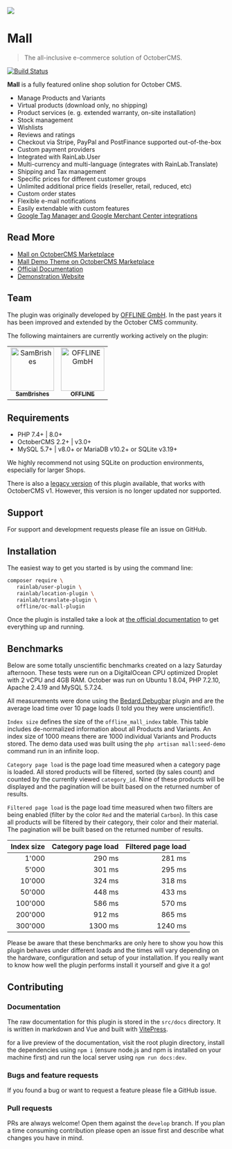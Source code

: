 <p align="center"> 
	<img style="max-width: 100%; margin: 2rem auto; display: block;" src="https://user-images.githubusercontent.com/8600029/52163618-c3bf3d80-26e4-11e9-870c-427401a27937.jpeg">
</p>


# Mall

> The all-inclusive e-commerce solution of OctoberCMS.

[![Build Status](https://travis-ci.com/OFFLINE-GmbH/oc-mall-plugin.svg?branch=develop)](https://travis-ci.com/github/OFFLINE-GmbH/oc-mall-plugin)

**Mall** is a fully featured online shop solution for October CMS.

- Manage Products and Variants
- Virtual products (download only, no shipping)
- Product services (e. g. extended warranty, on-site installation)
- Stock management
- Wishlists
- Reviews and ratings
- Checkout via Stripe, PayPal and PostFinance supported out-of-the-box
- Custom payment providers 
- Integrated with RainLab.User
- Multi-currency and multi-language (integrates with RainLab.Translate)
- Shipping and Tax management
- Specific prices for different customer groups
- Unlimited additional price fields (reseller, retail, reduced, etc)
- Custom order states
- Flexible e-mail notifications
- Easily extendable with custom features
- [Google Tag Manager and Google Merchant Center integrations](https://offline-gmbh.github.io/oc-mall-plugin/digging-deeper/analytics.html)


## Read More

- [Mall on OctoberCMS Marketplace](https://octobercms.com/plugin/offline-mall)
- [Mall Demo Theme on OctoberCMS Marketplace](https://octobercms.com/theme/offline-oc-mall-theme)
- [Official Documentation](https://offline-gmbh.github.io/oc-mall-plugin)
- [Demonstration Website](https://mall.offline.swiss)

## Team

The plugin was originally developed by [OFFLINE GmbH](https://offline.ch). In the past years it has been
improved and extended by the October CMS community.

The following maintainers are currently working actively on the plugin:

<table>
  <tr>
    <td align="center"><a href="https://github.com/SamBrishes"><img src="https://avatars.githubusercontent.com/u/106578633?s=200&v=4" width="100px;" alt="SamBrishes"/><br /><sub><b>SamBrishes</b></sub></a></td>
    <td align="center"><a href="https://github.com/OFFLINE-GmbH/"><img src="https://avatars.githubusercontent.com/u/8600031?s=200&v=4" width="100px;" alt="OFFLINE GmbH"/><br /><sub><b>OFFLINE</b></sub></a></td>
  </tr>
</table>

## Requirements

- PHP 7.4+ | 8.0+
- OctoberCMS 2.2+ | v3.0+
- MySQL 5.7+ | v8.0+ or MariaDB v10.2+ or SQLite v3.19+

We highly recommend not using SQLite on production environments, especially for larger Shops.

There is also a [legacy version](https://github.com/OFFLINE-GmbH/oc-mall-plugin/tree/v1) of this 
plugin available, that works with OctoberCMS v1. However, this version is no longer updated nor 
supported.


## Support

For support and development requests please file an issue on GitHub.


## Installation

The easiest way to get you started is by using the command line:

```bash
composer require \
   rainlab/user-plugin \
   rainlab/location-plugin \
   rainlab/translate-plugin \
   offline/oc-mall-plugin
``` 

Once the plugin is installed take a look at [the official documentation](https://offline-gmbh.github.io/oc-mall-plugin/)
to get everything up and running.


## Benchmarks

Below are some totally unscientific benchmarks created on a lazy Saturday afternoon. These tests 
were run on a DigitalOcean CPU optimized Droplet with 2 vCPU and 4GB RAM. October was run on Ubuntu 1
8.04, PHP 7.2.10, Apache 2.4.19 and MySQL 5.7.24.

All measurements were done using the [Bedard.Debugbar](https://octobercms.com/plugin/bedard-debugbar) 
plugin and are the average load time over 10 page loads (I told you they were unscientific!).
 
`Index size` defines the size of the `offline_mall_index` table. This table includes de-normalized 
information about all Products and Variants. An index size of 1000 means there are 1000 individual 
Variants and Products stored. The demo data used was built using the  `php artisan mall:seed-demo` 
command run in an infinite loop.

`Category page load` is the page load time measured when a category page is loaded. All stored 
products will be filtered, sorted (by sales count) and counted by the currently viewed `category_id`.
Nine of these products will be displayed and the pagination will be built based on the returned 
number of results.

`Filtered page load` is the page load time measured when two filters are being enabled (filter by 
the color `Red` and the material `Carbon`). In this case all products will be filtered by their 
category, their color and their material. The pagination will be built based on the returned number 
of results.

| Index size | Category page load | Filtered page load |
| ---------: | -----------------: | -----------------: |
|      1'000 |             290 ms |             281 ms |
|      5'000 |             301 ms |             295 ms |
|     10'000 |             324 ms |             318 ms |
|     50'000 |             448 ms |             433 ms |
|    100'000 |             586 ms |             570 ms |
|    200'000 |             912 ms |             865 ms |
|    300'000 |            1300 ms |            1240 ms |

Please be aware that these benchmarks are only here to show you how this plugin behaves under 
different loads and the times will vary depending on the hardware, configuration and setup of your 
installation. If you really want to know how well the plugin performs install it yourself and give 
it a go!


## Contributing

### Documentation

The raw documentation for this plugin is stored in the `src/docs` directory. It is written in 
markdown and Vue and built with [VitePress](https://vitepress.dev).

for a live preview of the documentation, visit the root plugin directory, install the dependencies 
using `npm i` (ensure node.js and npm is installed on your machine first) and run the local server 
using `npm run docs:dev`.


### Bugs and feature requests

If you found a bug or want to request a feature please file a GitHub issue.


### Pull requests

PRs are always welcome! Open them against the `develop` branch. If you plan a time consuming 
contribution please open an issue first and describe what changes you have in mind. 
